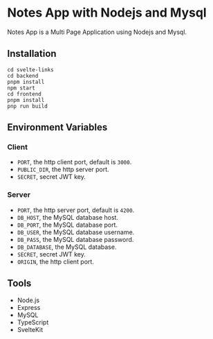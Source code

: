 # Notes App with Nodejs and Mysql
Notes App is a Multi Page Application using Nodejs and Mysql.

## Installation
```
cd svelte-links
cd backend
pnpm install
npm start
cd frontend
pnpm install
pnp run build
```

## Environment Variables
### Client
- `PORT`, the http client port, default is `3000`.
- `PUBLIC_DIR`, the http server port.
- `SECRET`, secret JWT key.
### Server
- `PORT`, the http server port, default is `4200`.
- `DB_HOST`, the MySQL database host.
- `DB_PORT`, the MySQL database port.
- `DB_USER`, the MySQL database username.
- `DB_PASS`, the MySQL database password.
- `DB_DATABASE`, the MySQL database.
- `SECRET`, secret JWT key.
- `ORIGIN`, the http client port.

## Tools
- Node.js
- Express
- MySQL
- TypeScript
- SvelteKit
